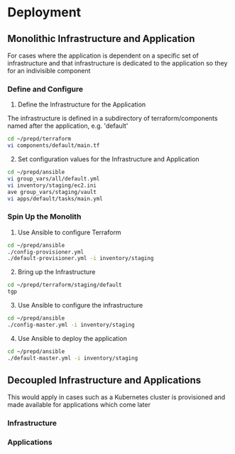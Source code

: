 
# Deployment

## Monolithic Infrastructure and Application

For cases where the application is dependent on a specific set of infrastructure and that
infrastructure is dedicated to the application so they for an indivisible component


### Define and Configure

1. Define the Infrastructure for the Application

The infrastructure is defined in a subdirectory of terraform/components named after the application, e.g. 'default'

```bash
cd ~/prepd/terraform
vi components/default/main.tf
```

2. Set configuration values for the Infrastructure and Application

```bash
cd ~/prepd/ansible
vi group_vars/all/default.yml
vi inventory/staging/ec2.ini
ave group_vars/staging/vault
vi apps/default/tasks/main.yml
```


### Spin Up the Monolith

1. Use Ansible to configure Terraform

```bash
cd ~/prepd/ansible
./config-provisioner.yml
./default-provisioner.yml -i inventory/staging
```

2. Bring up the Infrastructure

```bash
cd ~/prepd/terraform/staging/default
tgp
```

3. Use Ansible to configure the infrastructure

```bash
cd ~/prepd/ansible
./config-master.yml -i inventory/staging
```

4. Use Ansible to deploy the application

```bash
cd ~/prepd/ansible
./default-master.yml -i inventory/staging
```


## Decoupled Infrastructure and Applications

This would apply in cases such as a Kubernetes cluster is provisioned and made available for applications which come later

### Infrastructure

### Applications

